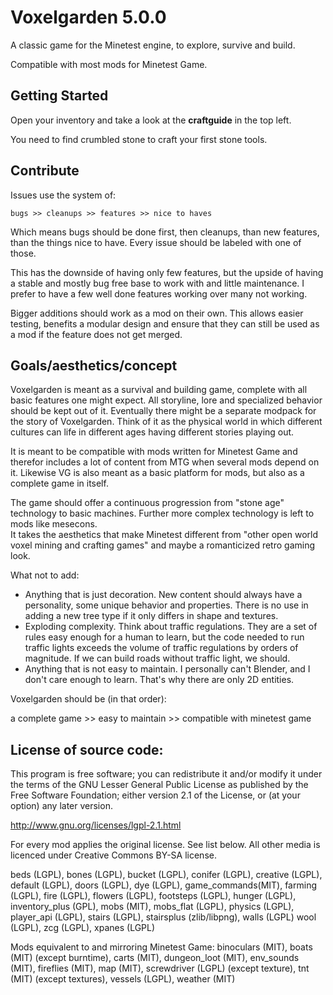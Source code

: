 Voxelgarden 5.0.0
==================

A classic game for the Minetest engine, to explore, survive and build.

Compatible with most mods for Minetest Game.


Getting Started
---------------

Open your inventory and take a look at the **craftguide** in the top left.

You need to find crumbled stone to craft your first stone tools.


Contribute
----------

Issues use the system of:

    bugs >> cleanups >> features >> nice to haves

Which means bugs should be done first, then cleanups, than new features, than the things nice to have. Every issue should be labeled with one of those.

This has the downside of having only few features, but the upside of having a stable and mostly bug free base to work with and little maintenance. I prefer to have a few well done features working over many not working.

Bigger additions should work as a mod on their own. This allows easier testing, benefits a modular design and ensure that they can still be used as a mod if the feature does not get merged.


Goals/aesthetics/concept
------------------------

Voxelgarden is meant as a survival and building game, complete with all basic features one might expect. All storyline, lore and specialized behavior should be kept out of it. Eventually there might be a separate modpack for the story of Voxelgarden. Think of it as the physical world in which different cultures can life in different ages having different stories playing out.

It is meant to be compatible with mods written for Minetest Game and therefor includes a lot of content from MTG when several mods depend on it. Likewise VG is also meant as a basic platform for mods, but also as a complete game in itself.

The game should offer a continuous progression from "stone age" technology to basic machines. Further more complex technology is left to mods like mesecons.  
It takes the aesthetics that make Minetest different from "other open world voxel mining and crafting games" and maybe a romanticized retro gaming look.

What not to add:

* Anything that is just decoration. New content should always have a personality, some unique behavior and properties. There is no use in adding a new tree type if it only differs in shape and textures.
* Exploding complexity. Think about traffic regulations. They are a set of rules easy enough for a human to learn, but the code needed to run traffic lights exceeds the volume of traffic regulations by orders of magnitude. If we can build roads without traffic light, we should.
* Anything that is not easy to maintain. I personally can't Blender, and I don't care enough to learn. That's why there are only 2D entities.

Voxelgarden should be (in that order):

a complete game >> easy to maintain >> compatible with minetest game


License of source code:
-----------------------

This program is free software; you can redistribute it and/or modify
it under the terms of the GNU Lesser General Public License as published by
the Free Software Foundation; either version 2.1 of the License, or
(at your option) any later version.

http://www.gnu.org/licenses/lgpl-2.1.html

For every mod applies the original license. See list below.
All other media is licenced under Creative Commons BY-SA license.

beds (LGPL), bones (LGPL), bucket (LGPL), conifer (LGPL), creative (LGPL), default (LGPL), doors (LGPL), dye (LGPL), game_commands(MIT), farming (LGPL), fire (LGPL), flowers (LGPL), footsteps (LGPL), hunger (LGPL), inventory\_plus (GPL), mobs (MIT), mobs\_flat (LGPL), physics (LGPL), player_api (LGPL), stairs (LGPL), stairsplus (zlib/libpng), walls (LGPL) wool (LGPL), zcg (LGPL), xpanes (LGPL)

Mods equivalent to and mirroring Minetest Game:
binoculars (MIT), boats (MIT) (except burntime), carts (MIT), dungeon_loot (MIT), env_sounds (MIT), fireflies (MIT), map (MIT), screwdriver (LGPL) (except texture), tnt (MIT) (except textures), vessels (LGPL), weather (MIT)
